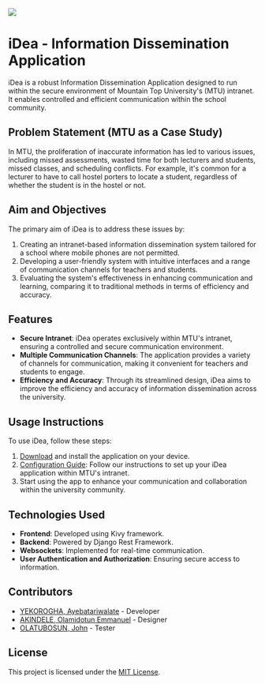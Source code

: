 <img src="https://pbs.twimg.com/media/F9STow9WkAAnP5v?format=jpg&name=large"/>

# iDea - Information Dissemination Application

iDea is a robust Information Dissemination Application designed to run within the secure environment of Mountain Top University's (MTU) intranet. It enables controlled and efficient communication within the school community.

## Problem Statement (MTU as a Case Study)

In MTU, the proliferation of inaccurate information has led to various issues, including missed assessments, wasted time for both lecturers and students, missed classes, and scheduling conflicts. For example, it's common for a lecturer to have to call hostel porters to locate a student, regardless of whether the student is in the hostel or not.

## Aim and Objectives

The primary aim of iDea is to address these issues by:

1. Creating an intranet-based information dissemination system tailored for a school where mobile phones are not permitted.
2. Developing a user-friendly system with intuitive interfaces and a range of communication channels for teachers and students.
3. Evaluating the system's effectiveness in enhancing communication and learning, comparing it to traditional methods in terms of efficiency and accuracy.

## Features

- **Secure Intranet**: iDea operates exclusively within MTU's intranet, ensuring a controlled and secure communication environment.
- **Multiple Communication Channels**: The application provides a variety of channels for communication, making it convenient for teachers and students to engage.
- **Efficiency and Accuracy**: Through its streamlined design, iDea aims to improve the efficiency and accuracy of information dissemination across the university.

## Usage Instructions

To use iDea, follow these steps:
1. [Download](#) and install the application on your device.
2. [Configuration Guide](#): Follow our instructions to set up your iDea application within MTU's intranet.
3. Start using the app to enhance your communication and collaboration within the university community.

## Technologies Used

- **Frontend**: Developed using Kivy framework.
- **Backend**: Powered by Django Rest Framework.
- **Websockets**: Implemented for real-time communication.
- **User Authentication and Authorization**: Ensuring secure access to information.

## Contributors

- [YEKOROGHA, Ayebatariwalate](https://github.com/kingtroga) - Developer
- [AKINDELE, Olamidotun Emmanuel](https://www.instagram.com/emakin_graphix/) - Designer
- [OLATUBOSUN, John](https://github.com/toluolatubosun) - Tester

## License

This project is licensed under the [MIT License](LICENSE).
